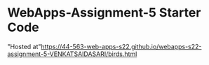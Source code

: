 # WebApps-Assignment-5 Starter Code
"Hosted at"<https://44-563-web-apps-s22.github.io/webapps-s22-assignment-5-VENKATSAIDASARI/birds.html>
